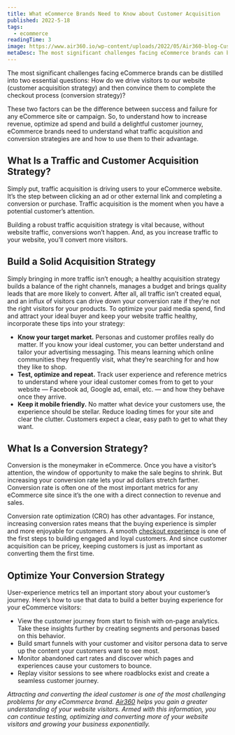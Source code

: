 ```yaml
---
title: What eCommerce Brands Need to Know about Customer Acquisition
published: 2022-5-18
tags: 
  - ecommerce
readingTime: 3
image: https://www.air360.io/wp-content/uploads/2022/05/Air360-blog-Customer-Acquisition-Strategy-1024x539.jpeg
metaDesc: The most significant challenges facing eCommerce brands can be distilled into two essential questions How do we drive visitors to our website (customer acquisition strategy) and then convince them to complete the checkout process (conversion strategy)?
---
```


The most significant challenges facing eCommerce brands can be distilled into two essential questions: How do we drive visitors to our website (customer acquisition strategy) and then convince them to complete the checkout process (conversion strategy)?

These two factors can be the difference between success and failure for any eCommerce site or campaign. So, to understand how to increase revenue, optimize ad spend and build a delightful customer journey, eCommerce brands need to understand what traffic acquisition and conversion strategies are and how to use them to their advantage.

## What Is a Traffic and Customer Acquisition Strategy?
Simply put, traffic acquisition is driving users to your eCommerce website. It’s the step between clicking an ad or other external link and completing a conversion or purchase. Traffic acquisition is the moment when you have a potential customer’s attention.

Building a robust traffic acquisition strategy is vital because, without website traffic, conversions won’t happen. And, as you increase traffic to your website, you’ll convert more visitors.

## Build a Solid Acquisition Strategy
Simply bringing in more traffic isn’t enough; a healthy acquisition strategy builds a balance of the right channels, manages a budget and brings quality leads that are more likely to convert. After all, all traffic isn’t created equal, and an influx of visitors can drive down your conversion rate if they’re not the right visitors for your products. To optimize your paid media spend, find and attract your ideal buyer and keep your website traffic healthy, incorporate these tips into your strategy:

- **Know your target market.** Personas and customer profiles really do matter. If you know your ideal customer, you can better understand and tailor your advertising messaging. This means learning which online communities they frequently visit, what they’re searching for and how they like to shop.
- **Test, optimize and repeat.** Track user experience and reference metrics to understand where your ideal customer comes from to get to your website — Facebook ad, Google ad, email, etc. — and how they behave once they arrive.
- **Keep it mobile friendly.** No matter what device your customers use, the experience should be stellar. Reduce loading times for your site and clear the clutter. Customers expect a clear, easy path to get to what they want.
## What Is a Conversion Strategy?
Conversion is the moneymaker in eCommerce. Once you have a visitor’s attention, the window of opportunity to make the sale begins to shrink. But increasing your conversion rate lets your ad dollars stretch farther. Conversion rate is often one of the most important metrics for any eCommerce site since it’s the one with a direct connection to revenue and sales.

Conversion rate optimization (CRO) has other advantages. For instance, increasing conversion rates means that the buying experience is simpler and more enjoyable for customers. A smooth [checkout experience](https://esw.com/blog/2023-ecommerce-payment-trends/?__hstc=69791311.587dc70d597a89b224440e3269a98128.1675729131927.1682053975776.1682064089209.73&__hssc=69791311.13.1682064089209&__hsfp=2480215551) is one of the first steps to building engaged and loyal customers. And since customer acquisition can be pricey, keeping customers is just as important as converting them the first time.

## Optimize Your Conversion Strategy
User-experience metrics tell an important story about your customer’s journey. Here’s how to use that data to build a better buying experience for your eCommerce visitors:

- View the customer journey from start to finish with on-page analytics. Take these insights further by creating segments and personas based on this behavior.
- Build smart funnels with your customer and visitor persona data to serve up the content your customers want to see most.
- Monitor abandoned cart rates and discover which pages and experiences cause your customers to bounce.
- Replay visitor sessions to see where roadblocks exist and create a seamless customer journey.

*Attracting and converting the ideal customer is one of the most challenging problems for any eCommerce brand. [Air360](https://air360.io/request-a-demo/) helps you gain a greater understanding of your website visitors. Armed with this information, you can continue testing, optimizing and converting more of your website visitors and growing your business exponentially.*